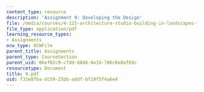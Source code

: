 ```yaml
---
content_type: resource
description: 'Assignment 9: Developing the Design'
file: /media/courses/4-125-architecture-studio-building-in-landscapes-fall-2002/f31e87badc5925bbaddfbf19f5f4a6e4_9.pdf
file_type: application/pdf
learning_resource_types:
- Assignments
ocw_type: OCWFile
parent_title: Assignments
parent_type: CourseSection
parent_uid: 06ef02c9-c7dd-6848-6e16-706c6e8af69c
resourcetype: Document
title: 9.pdf
uid: f31e87ba-dc59-25bb-addf-bf19f5f4a6e4
---
```

